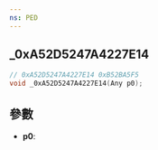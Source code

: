 ```yaml
---
ns: PED
---
```

## _0xA52D5247A4227E14

```c
// 0xA52D5247A4227E14 0xB52BA5F5
void _0xA52D5247A4227E14(Any p0);
```


## 參數
* **p0**: 

